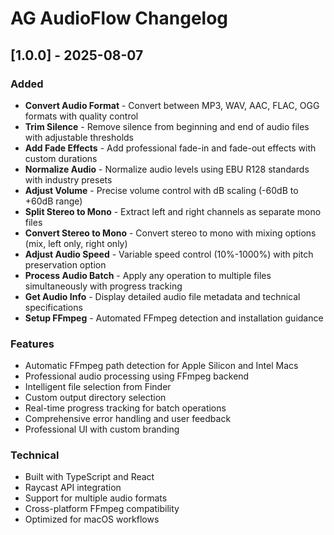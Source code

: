# AG AudioFlow Changelog

## [1.0.0] - 2025-08-07

### Added

- **Convert Audio Format** - Convert between MP3, WAV, AAC, FLAC, OGG formats with quality control
- **Trim Silence** - Remove silence from beginning and end of audio files with adjustable thresholds
- **Add Fade Effects** - Add professional fade-in and fade-out effects with custom durations
- **Normalize Audio** - Normalize audio levels using EBU R128 standards with industry presets
- **Adjust Volume** - Precise volume control with dB scaling (-60dB to +60dB range)
- **Split Stereo to Mono** - Extract left and right channels as separate mono files
- **Convert Stereo to Mono** - Convert stereo to mono with mixing options (mix, left only, right only)
- **Adjust Audio Speed** - Variable speed control (10%-1000%) with pitch preservation option
- **Process Audio Batch** - Apply any operation to multiple files simultaneously with progress tracking
- **Get Audio Info** - Display detailed audio file metadata and technical specifications
- **Setup FFmpeg** - Automated FFmpeg detection and installation guidance

### Features

- Automatic FFmpeg path detection for Apple Silicon and Intel Macs
- Professional audio processing using FFmpeg backend
- Intelligent file selection from Finder
- Custom output directory selection
- Real-time progress tracking for batch operations
- Comprehensive error handling and user feedback
- Professional UI with custom branding

### Technical

- Built with TypeScript and React
- Raycast API integration
- Support for multiple audio formats
- Cross-platform FFmpeg compatibility
- Optimized for macOS workflows
